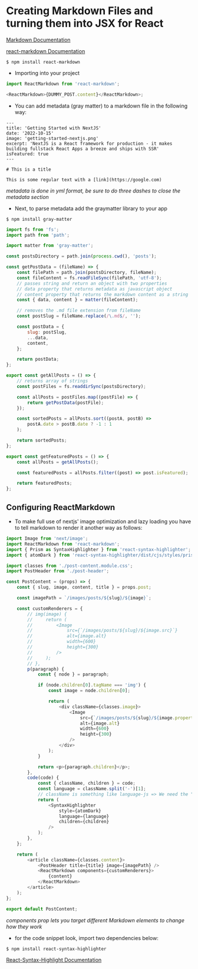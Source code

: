 # Creating Markdown Files and turning them into JSX for React

[Markdown Documentation](https://www.markdownguide.org/)

[react-markdown Documentation](https://www.npmjs.com/package/react-markdown)

```
$ npm install react-markdown
```

-   Importing into your project

```javascript
import ReactMarkdown from 'react-markdown';

<ReactMarkdown>{DUMMY_POST.content}</ReactMarkdown>;
```

-   You can add metadata (gray matter) to a markdown file in the following way:

```
---
title: 'Getting Started with NextJS'
date: '2022-10-15'
image: 'getting-started-nextjs.png'
excerpt: 'NextJS is a React framework for production - it makes building fullstack React Apps a breeze and ships with SSR'
isFeatured: true
---

# This is a title

This is some regular text with a [link](https://google.com)

```

_metadata is done in yml format, be sure to do three dashes to close the metadata section_

-   Next, to parse metadata add the graymatter library to your app

```
$ npm install gray-matter
```

```javascript
import fs from 'fs';
import path from 'path';

import matter from 'gray-matter';

const postsDirectory = path.join(process.cwd(), 'posts');

const getPostData = (fileName) => {
    const filePath = path.join(postsDirectory, fileName);
    const fileContent = fs.readFileSync(filePath, 'utf-8');
    // passes string and return an object with two properties
    // data property that returns metadata as javascript object
    // content property that returns the markdown content as a string
    const { data, content } = matter(fileContent);

    // removes the .md file extension from fileName
    const postSlug = fileName.replace(/\.md$/, '');

    const postData = {
        slug: postSlug,
        ...data,
        content,
    };

    return postData;
};

export const getAllPosts = () => {
    // returns array of strings
    const postFiles = fs.readdirSync(postsDirectory);

    const allPosts = postFiles.map((postFile) => {
        return getPostData(postFile);
    });

    const sortedPosts = allPosts.sort((postA, postB) =>
        postA.date > postB.date ? -1 : 1
    );

    return sortedPosts;
};

export const getFeaturedPosts = () => {
    const allPosts = getAllPosts();

    const featuredPosts = allPosts.filter((post) => post.isFeatured);

    return featuredPosts;
};
```

## Configuring ReactMarkdown

-   To make full use of nextjs' image optimization and lazy loading you have to tell markdown to render it another way as follows:

```javascript
import Image from 'next/image';
import ReactMarkdown from 'react-markdown';
import { Prism as SyntaxHighlighter } from 'react-syntax-highlighter';
import { atomDark } from 'react-syntax-highlighter/dist/cjs/styles/prism';

import classes from './post-content.module.css';
import PostHeader from './post-header';

const PostContent = (props) => {
    const { slug, image, content, title } = props.post;

    const imagePath = `/images/posts/${slug}/${image}`;

    const customRenderers = {
        // img(image) {
        //     return (
        //         <Image
        //             src={`/images/posts/${slug}/${image.src}`}
        //             alt={image.alt}
        //             width={600}
        //             height={300}
        //         />
        //     );
        // },
        p(paragraph) {
            const { node } = paragraph;

            if (node.children[0].tagName === 'img') {
                const image = node.children[0];

                return (
                    <div className={classes.image}>
                        <Image
                            src={`/images/posts/${slug}/${image.properties.src}`}
                            alt={image.alt}
                            width={600}
                            height={300}
                        />
                    </div>
                );
            }

            return <p>{paragraph.children}</p>;
        },
        code(code) {
            const { className, children } = code;
            const language = className.split('-')[1];
            // className is something like language-js => We need the "js" part here
            return (
                <SyntaxHighlighter
                    style={atomDark}
                    language={language}
                    children={children}
                />
            );
        },
    };

    return (
        <article className={classes.content}>
            <PostHeader title={title} image={imagePath} />
            <ReactMarkdown components={customRenderers}>
                {content}
            </ReactMarkdown>
        </article>
    );
};

export default PostContent;
```

_components prop lets you target different Markdown elements to change how they work_

-   for the code snippet look, import two dependencies below:

```
$ npm install react-syntax-highlighter
```

[React-Syntax-Highlight Documentation](https://www.npmjs.com/package/react-syntax-highlighter)
